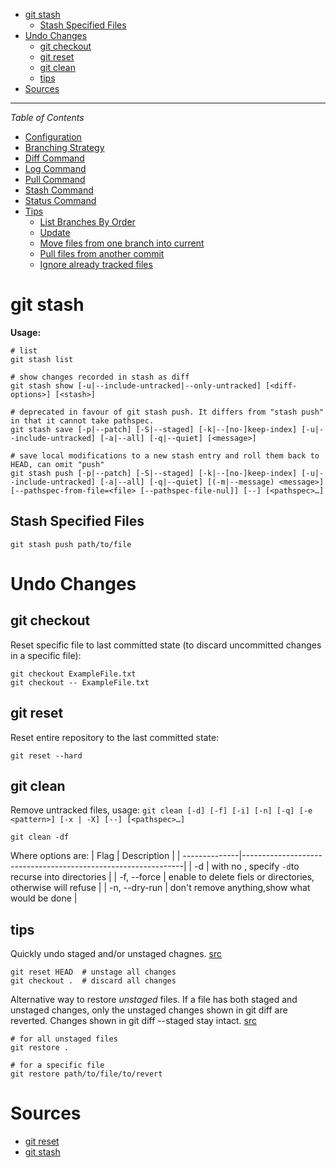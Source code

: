 - [git stash](#git-stash)
  - [Stash Specified Files](#stash-specified-files)
- [Undo Changes](#undo-changes)
  - [git checkout](#git-checkout)
  - [git reset](#git-reset)
  - [git clean](#git-clean)
  - [tips](#tips)
- [Sources](#sources)

---
*Table of Contents*
- [Configuration](configuration.md)
- [Branching Strategy](branching_strategy.md)
- [Diff Command](diff_command.md)
- [Log Command](log_command.md)
- [Pull Command](pull_command.md)
- [Stash Command](stash_command.md)
- [Status Command](status_command.md)
- [Tips](tips.md)
  - [List Branches By Order](tips.md#list-branches-by-order)
  - [Update](tips.md#update)
  - [Move files from one branch into current](tips.md#move-files-from-one-branch-into-current)
  - [Pull files from another commit](tips.md#pull-files-from-another-commit)
  - [Ignore already tracked files](tips.md#ignore-already-tracked-files)

# git stash

**Usage:**

```shell
# list
git stash list

# show changes recorded in stash as diff
git stash show [-u|--include-untracked|--only-untracked] [<diff-options>] [<stash>]

# deprecated in favour of git stash push. It differs from "stash push" in that it cannot take pathspec.
git stash save [-p|--patch] [-S|--staged] [-k|--[no-]keep-index] [-u|--include-untracked] [-a|--all] [-q|--quiet] [<message>]

# save local modifications to a new stash entry and roll them back to HEAD, can omit "push"
git stash push [-p|--patch] [-S|--staged] [-k|--[no-]keep-index] [-u|--include-untracked] [-a|--all] [-q|--quiet] [(-m|--message) <message>] [--pathspec-from-file=<file> [--pathspec-file-nul]] [--] [<pathspec>…​]
```

## Stash Specified Files

```shell
git stash push path/to/file
```

# Undo Changes

## git checkout

Reset specific file to last committed state (to discard uncommitted changes in a specific file):

```shell
git checkout ExampleFile.txt
git checkout -- ExampleFile.txt
```

## git reset

Reset entire repository to the last committed state:

```shell
git reset --hard
```

## git clean

Remove untracked files, usage: `git clean [-d] [-f] [-i] [-n] [-q] [-e <pattern>] [-x | -X] [--] [<pathspec>…]`

```shell
git clean -df
```

Where options are:
| Flag          |  Description                                                  |
| --------------|---------------------------------------------------------------|
| -d            | with no <pathspec>, specify `-d`to recurse into directories   |
| -f, --force   | enable to delete fiels or directories, otherwise will refuse  |
| -n, --dry-run | don't remove anything,show what would be done                 |

## tips

Quickly undo staged and/or unstaged chagnes. [src](https://stackoverflow.com/a/21396698/14745606)
```shell
git reset HEAD  # unstage all changes
git checkout .  # discard all changes
```

Alternative way to restore *unstaged* files. If a file has both staged and unstaged changes, only the unstaged changes shown in git diff are reverted. Changes shown in git diff --staged stay intact. [src](https://stackoverflow.com/a/52713/14745606)
```shell
# for all unstaged files
git restore .

# for a specific file
git restore path/to/file/to/revert
```

# Sources

- [git reset](https://git-scm.com/docs/git-reset)
- [git stash](https://git-scm.com/docs/git-stash)